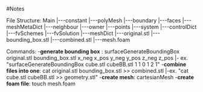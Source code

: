 #Notes

File Structure:
Main
|---constant
	|---polyMesh
		|---boundary
		|---faces
		|---meshMetaDict
		|---neighbour
		|---owner
		|---points
|---system
	|---controlDict
	|---fvSchemes
	|---fvSolution
	|---meshDict
|---original.stl
|---bounding_box.stl
|---combined.stl
|---mesh.foam


Commands:
-**generate bounding box** : surfaceGenerateBoundingBox original.stl bounding_box.stl x_neg x_pos y_neg y_pos z_neg z_pos
 |- ex. "surfaceGenerateBoundingBox cube.stl cubeBB.stl 1 1 0 1 2 1"
-**combine files into one**: cat original.stl bounding_box.stl >> combined.stl
 |-ex. "cat cube.stl cubeBB.stl >> geometry.stl"
-**create mesh**: cartesianMesh
-**create foam file**: touch mesh.foam


